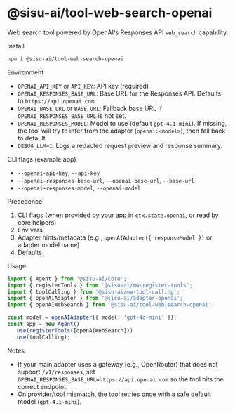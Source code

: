 # @sisu-ai/tool-web-search-openai

Web search tool powered by OpenAI's Responses API `web_search` capability.

Install
```bash
npm i @sisu-ai/tool-web-search-openai
```

Environment
- `OPENAI_API_KEY` or `API_KEY`: API key (required)
- `OPENAI_RESPONSES_BASE_URL`: Base URL for the Responses API. Defaults to `https://api.openai.com`.
- `OPENAI_BASE_URL` or `BASE_URL`: Fallback base URL if `OPENAI_RESPONSES_BASE_URL` is not set.
- `OPENAI_RESPONSES_MODEL`: Model to use (default `gpt-4.1-mini`). If missing, the tool will try to infer from the adapter (`openai:<model>`), then fall back to default.
- `DEBUG_LLM=1`: Logs a redacted request preview and response summary.

CLI flags (example app)
- `--openai-api-key`, `--api-key`
- `--openai-responses-base-url`, `--openai-base-url`, `--base-url`
- `--openai-responses-model`, `--openai-model`

Precedence
1) CLI flags (when provided by your app in `ctx.state.openai`, or read by core helpers)
2) Env vars
3) Adapter hints/metadata (e.g., `openAIAdapter({ responseModel })` or adapter model name)
4) Defaults

Usage
```ts
import { Agent } from '@sisu-ai/core';
import { registerTools } from '@sisu-ai/mw-register-tools';
import { toolCalling } from '@sisu-ai/mw-tool-calling';
import { openAIAdapter } from '@sisu-ai/adapter-openai';
import { openAIWebSearch } from '@sisu-ai/tool-web-search-openai';

const model = openAIAdapter({ model: 'gpt-4o-mini' });
const app = new Agent()
  .use(registerTools([openAIWebSearch]))
  .use(toolCalling);
```

Notes
- If your main adapter uses a gateway (e.g., OpenRouter) that does not support `/v1/responses`, set `OPENAI_RESPONSES_BASE_URL=https://api.openai.com` so the tool hits the correct endpoint.
- On provider/tool mismatch, the tool retries once with a safe default model (`gpt-4.1-mini`).


